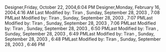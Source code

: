 ﻿Designer,Friday, October 22, 2004,6:04 PMDesigner,Monday, February 16, 2004,4:16 AMLast Modified by: Tiran , Sunday, September 28, 2003 , 7:08 PMLast Modified by: Tiran , Sunday, September 28, 2003 , 7:07 PMLast Modified by: Tiran , Sunday, September 28, 2003 , 7:06 PMLast Modified by: Tiran , Sunday, September 28, 2003 , 6:50 PMLast Modified by: Tiran , Sunday, September 28, 2003 , 6:49 PMLast Modified by: Tiran , Sunday, September 28, 2003 , 6:48 PMLast Modified by: Tiran , Sunday, September 28, 2003 , 6:46 PM